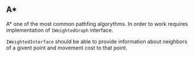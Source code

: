 ## A*

A* one of the most common pathfing algorythms.
In order to work requires implementation of `IWeightedGraph` interface.

`IWeightedInterface` should be able to provide information about neighbors of a givent point and movement cost to that point.
